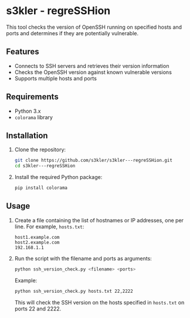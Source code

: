 # s3kler - regreSSHion
This tool checks the version of OpenSSH running on specified hosts and ports and determines if they are potentially vulnerable.

## Features

- Connects to SSH servers and retrieves their version information
- Checks the OpenSSH version against known vulnerable versions
- Supports multiple hosts and ports

## Requirements

- Python 3.x
- `colorama` library

## Installation

1. Clone the repository:

    ```bash
    git clone https://github.com/s3kler/s3kler---regreSSHion.git
    cd s3kler---regreSSHion
    ```

2. Install the required Python package:

    ```bash
    pip install colorama
    ```

## Usage

1. Create a file containing the list of hostnames or IP addresses, one per line. For example, `hosts.txt`:

    ```
    host1.example.com
    host2.example.com
    192.168.1.1
    ```

2. Run the script with the filename and ports as arguments:

    ```bash
    python ssh_version_check.py <filename> <ports>
    ```

    Example:

    ```bash
    python ssh_version_check.py hosts.txt 22,2222
    ```

    This will check the SSH version on the hosts specified in `hosts.txt` on ports 22 and 2222.
